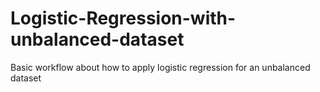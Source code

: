 # Logistic-Regression-with-unbalanced-dataset
Basic workflow about how to apply logistic regression for an unbalanced dataset
